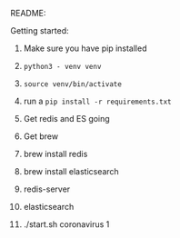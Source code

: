 README:

Getting started:

1. Make sure you have pip installed
2. `python3 - venv venv`
3. `source venv/bin/activate` 
4. run a `pip install -r requirements.txt`
5. Get redis and ES going
6. Get brew
7. brew install redis
8. brew install elasticsearch
9. redis-server
10. elasticsearch

11. ./start.sh coronavirus 1